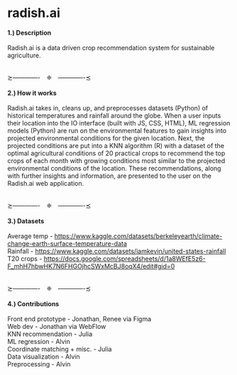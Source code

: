 # radish.ai
<b/>1.) Description</b><br />
<br />Radish.ai is a data driven crop recommendation system for sustainable agriculture.

<br />≿————-　❈　————-≾<br /><br />
<b/>2.) How it works</b><br />
<br />Radish.ai takes in, cleans up, and preprocesses datasets (Python) of historical temperatures and rainfall around the globe. When a user inputs their location into the IO interface (built with JS, CSS, HTML), ML regression models (Python) are run on the environmental features to gain insights into projected environmental conditions for the given location. Next, the projected conditions are put into a KNN algorithm (R) with a dataset of the optimal agricultural conditions of 20 practical crops to recommend the top crops of each month with growing conditions most similar to the projected environmental conditions of the location. These recommendations, along with further insights and information, are presented to the user on the Radish.ai web application.

<br />≿————-　❈　————-≾<br /><br />
<b/>3.) Datasets</b>
<br /><br />
Average temp - https://www.kaggle.com/datasets/berkeleyearth/climate-change-earth-surface-temperature-data<br />
Rainfall - https://www.kaggle.com/datasets/iamkevin/united-states-rainfall<br />
T20 crops - https://docs.google.com/spreadsheets/d/1a8WEfE5z6-F_mhH7hbwHK7N6FHGOjhcSWxMcBJ8oqX4/edit#gid=0<br />

<br />≿————-　❈　————-≾<br /><br />
<b/>4.) Contributions</b>
<br /><br />
Front end prototype - Jonathan, Renee via Figma<br />
Web dev - Jonathan via WebFlow<br />
KNN recommendation - Julia<br />
ML regression - Alvin<br />
Coordinate matching + misc. - Julia<br />
Data visualization - Alvin<br />
Preprocessing - Alvin<br />
